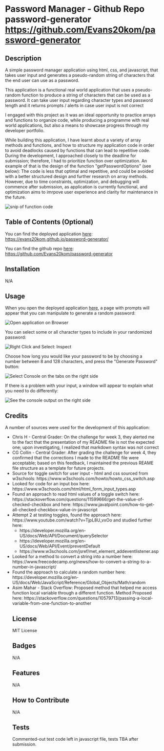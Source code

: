 # Password Manager - Github Repo password-generator https://github.com/Evans20kom/password-generator


## Description

A simple password manager application using html, css, and javascript, that takes user input and generates a pseudo-random string of characters that the end user can use as a password.

This application is a functional real world application that uses a pseudo-random function to produce a string of characters that can be used as a password. It can take user input regarding character types and password length and it returns prompts / alerts in case user input is not correct

I engaged with this project as it was an ideal opportunity to practice arrays and functions to organize code, while producing a programme with real world applications, but also a means to showcase progress through my developer portfolio.

While building this application, I have learnt about a variety of array methods and functions, and how to structure my application code in order to avoid deadlocks caused by functions that can lead to repetitive code. During the development, I approached closely to the deadline for submission; therefore, I had to prioritize function over optimization. An example of that is the design of the function "getPasswordOptions" (see below): The code is less that optimal and repetitive, and could be avoided with a better structured design and further research on array methods. However, due to time constraints, optimization, and debugging will commence after submission, as application is currently functional, and optimization aims to imrpove user experience and clarity for maintenance in the future.

<img src="img/codeSnip.png" alt="snip of function code">

## Table of Contents (Optional)

You can find the deployed application [here](https://evans20kom.github.io/password-generator/): https://evans20kom.github.io/password-generator/

You can find the github repo [here](https://github.com/Evans20kom/password-generator): https://github.com/Evans20kom/password-generator


## Installation

N/A

## Usage

When you open the deployed application [here](https://evans20kom.github.io/password-manager/), a page with prompts will appear that you can manipulate to generate a random password:
    
<img src="img/Instructions1.png" alt="Open application on Browser">


You can select some or all character types to include in your randomized password:

<img src="img/Instructions2.png" alt="Right Click and Select: Inspect">
    
Choose how long you would like your password to be by choosing a number between 8 and 128 characters, and press the "Generate Password" button:

<img src="img/Instructions3.png" alt="Select Console on the tabs on the right side">
    
If there is a problem with your input, a window will appear to explain what you need to do differently:

<img src="img/Instructions4.png" alt="See the console output on the right side">

## Credits

A number of sources were used for the development of this application:

<ul>
<li>Chris H - Central Grader: On the challenge for week 3, they alerted me to the fact that the presentation of my README file is not the expected one; upon investigating, I realized that markdown syntax was not correct</li>
<li>CG Collin - Central Grader: After grading the challenge for week 4, they confirmed that the corrections I made to the README file were acceptable; based on this feedback, I maintained the previous REAME file structure as a template for future projects.</li>
<li>Source for toggle switch for user input - html and css sourced from w3schools:
https://www.w3schools.com/howto/howto_css_switch.asp</li>
<li>Looked for code for an input box here:
https://www.w3schools.com/html/html_form_input_types.asp</li>
<li>Found an approach to read html values of a toggle switch here:
https://stackoverflow.com/questions/11599666/get-the-value-of-checked-checkbox and here: https://www.javatpoint.com/how-to-get-all-checked-checkbox-value-in-javascript</li>
<li>Attempt 2 at testing toggles, found the approach here:
https://www.youtube.com/watch?v=TjpL8U_vxOo and studied further here:<br> <ul><li>https://developer.mozilla.org/en-US/docs/Web/API/Document/querySelector</li><li>https://developer.mozilla.org/en-US/docs/Web/API/Event/preventDefault</li><li>https://www.w3schools.com/jsref/met_element_addeventlistener.asp</li>
</li></ul>
<li>Looked for a method to convert a string into a number here:
https://www.freecodecamp.org/news/how-to-convert-a-string-to-a-number-in-javascript/</li>
<li>Found the approach to calculate a random number here:
https://developer.mozilla.org/en-US/docs/Web/JavaScript/Reference/Global_Objects/Math/random</li>
<li>Asim Mahar - Stack Overflow: Proposed method that helped me access function local variable through a different function. Method Proposed here:
https://stackoverflow.com/questions/10579713/passing-a-local-variable-from-one-function-to-another</li>

## License

MIT License

## Badges

N/A

## Features

N/A

## How to Contribute

N/A

## Tests

Commented-out test code left in javascript file, tests TBA after submission.
